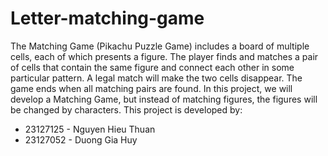 # Letter-matching-game

The Matching Game (Pikachu Puzzle Game) includes a board of multiple cells,
each of which presents a figure. The player finds and matches a pair of cells that
contain the same figure and connect each other in some particular pattern. A legal
match will make the two cells disappear. The game ends when all matching pairs are
found.
In this project, we will develop a Matching Game, but instead of matching
figures, the figures will be changed by characters.
This project is developed by:
+ 23127125 - Nguyen Hieu Thuan
+ 23127052 - Duong Gia Huy
